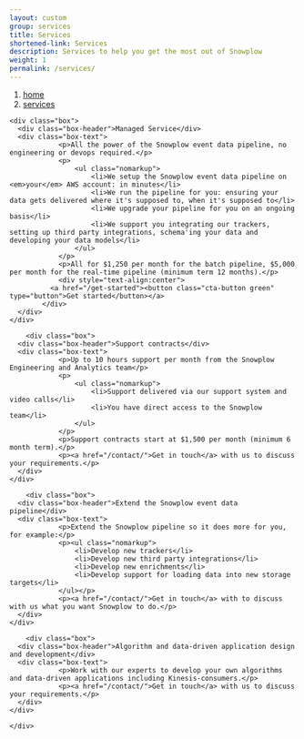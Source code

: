 ```yaml
---
layout: custom
group: services
title: Services
shortened-link: Services
description: Services to help you get the most out of Snowplow
weight: 1
permalink: /services/
---
```


<div class="breadcrumb">
  <div class="container">
    <nav>
      <ol class="cd-breadcrumb">
        <li><a href="/">home</a></li>
        <li><a href="{{ page.url }}">services</a></li>
      </ol>
    </nav>
  </div>
</div>

<div class="wrapper">
  <div class="container">

    <div class="box">
      <div class="box-header">Managed Service</div>
      <div class="box-text">
				<p>All the power of the Snowplow event data pipeline, no engineering or devops required.</p>
				<p>
					<ul class="nomarkup">
						<li>We setup the Snowplow event data pipeline on <em>your</em> AWS account: in minutes</li>
						<li>We run the pipeline for you: ensuring your data gets delivered where it's supposed to, when it's supposed to</li>
						<li>We upgrade your pipeline for you on an ongoing basis</li>
						<li>We support you integrating our trackers, setting up third party integrations, schema'ing your data and developing your data models</li>
					</ul>
				</p>
				<p>All for $1,250 per month for the batch pipeline, $5,000 per month for the real-time pipeline (minimum term 12 months).</p>
				<div style="text-align:center">
		      <a href="/get-started"><button class="cta-button green" type="button">Get started</button></a>
		    </div>
      </div>
    </div>

		<div class="box">
      <div class="box-header">Support contracts</div>
      <div class="box-text">
				<p>Up to 10 hours support per month from the Snowplow Engineering and Analytics team</p>
				<p>
					<ul class="nomarkup">
						<li>Support delivered via our support system and video calls</li>
						<li>You have direct access to the Snowplow team</li>
					</ul>
				</p>
				<p>Support contracts start at $1,500 per month (minimum 6 month term).</p>
				<p><a href="/contact/">Get in touch</a> with us to discuss your requirements.</p>
      </div>
    </div>

		<div class="box">
      <div class="box-header">Extend the Snowplow event data pipeline</div>
      <div class="box-text">
				<p>Extend the Snowplow pipeline so it does more for you, for example:</p>
				<p><ul class="nomarkup">
					<li>Develop new trackers</li>
					<li>Develop new third party integrations</li>
					<li>Develop new enrichments</li>
					<li>Develop support for loading data into new storage targets</li>
				</ul></p>
				<p><a href="/contact/">Get in touch</a> with to discuss with us what you want Snowplow to do.</p>
      </div>
    </div>

		<div class="box">
      <div class="box-header">Algorithm and data-driven application design and development</div>
      <div class="box-text">
				<p>Work with our experts to develop your own algorithms and data-driven applications including Kinesis-consumers.</p>
				<p><a href="/contact/">Get in touch</a> with us to discuss your requirements.</p>
      </div>
    </div>

	</div>
</div>
